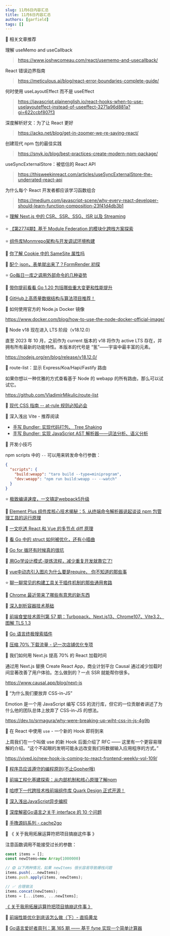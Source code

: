 ```yaml
---
slug: 11月6日内容汇总
title: 11月6日内容汇总
authors: [garfield]
tags: []
---
```


📒 相关文章推荐

理解 useMemo and useCallback

> https://www.joshwcomeau.com/react/usememo-and-usecallback/

React 错误边界指南

> https://meticulous.ai/blog/react-error-boundaries-complete-guide/

何时使用 useLayoutEffect 而不是 useEffect

> https://javascript.plainenglish.io/react-hooks-when-to-use-uselayouteffect-instead-of-useeffect-3271a96d881a?gi=622ccbf807f3

深度解析好文：为了让 React 更好

> https://acko.net/blog/get-in-zoomer-we-re-saving-react/

创建现代 npm 包的最佳实践

> https://snyk.io/blog/best-practices-create-modern-npm-package/

useSyncExternalStore：被低估的 React API

> https://thisweekinreact.com/articles/useSyncExternalStore-the-underrated-react-api

为什么每个 React 开发者都应该学习函数组合

> https://medium.com/javascript-scene/why-every-react-developer-should-learn-function-composition-23f41d4db3b1

⭐️ [理解 Next.js 中的 CSR、SSR、SSG、ISR 以及 Streaming](https://juejin.cn/post/7162775935828115469)

⭐️ [【第2774期】基于 Module Federation 的模块化跨栈方案探索](https://mp.weixin.qq.com/s/Fqy_pkgKvZrdZZc3t5xgdA)

⭐️ [组件库Monmrepo架构与开发调试环境构建](https://mp.weixin.qq.com/s/z-tKxgRPmdyR0zwc78Khgw)

📒 [你了解 Cookie 中的 SameSite 属性吗](https://mp.weixin.qq.com/s/CG5plqmv1-pFT-qRDJk-nQ)

📒 [配个 json，表单就出来了？FormRender 初探](https://mp.weixin.qq.com/s/bEaL-TYR0aNMwWZWYgXnWA)

⭐️ [Go每日一库之调用外部命令的几种姿势](https://mp.weixin.qq.com/s/dG58Dtml2FfU_aANJCgkfQ)

📒 [带你提前看看 Go 1.20 包括哪些重大变更和性能提升](https://mp.weixin.qq.com/s/hyfa1NIeMoBbdiIbGVDkFg)

📒 [GitHub上高质量数据结构与算法项目推荐！](https://mp.weixin.qq.com/s/C_8NZLx4TOX-8Xw5q4Xzyg)

📒 如何使用官方的 Node.js Docker 镜像

https://www.docker.com/blog/how-to-use-the-node-docker-official-image/

📒 Node v18 现在进入 LTS 阶段（v18.12.0）

直至 2023 年 10 月，之前作为 current 版本的 v18 将作为 active LTS 存在，并拥有所有最新的功能特性。本版本的代号是 “氢”——宇宙中最丰富的元素。

https://nodejs.org/en/blog/release/v18.12.0/

📒 route-list：显示 Express/Koa/Hapi/Fastify 路由

如果你想以一种优雅的方式查看基于 Node 的 webapp 的所有路由，那么可以试试它。

https://github.com/VladimirMikulic/route-list

📒 [现代 CSS 指南 -- at-rule 规则必知必会](https://mp.weixin.qq.com/s/LkM_Y-9OfgXatocVsM6m6g)

📒 深入浅出 Vite - 推荐阅读

- [手写 Bundler: 实现代码打包、 Tree Shaking](https://juejin.cn/book/7050063811973218341/section/7070419010021490702)
- [手写 Bundler: 实现 JavaScript AST 解析器——词法分析、语义分析](https://juejin.cn/book/7050063811973218341/section/7066614663533821983)

📒 开发小技巧

npm scripts 中的 `--` 可以用来转发命令行参数：

```json
{
  "scripts": {
    "build:weapp": "taro build --type=miniprogram",
    "dev:weapp": "npm run build:weapp -- --watch"
  }
}
```

⭐️ [极致编译速度，一文搞定webpack5升级](https://juejin.cn/post/7161303856943464455)

📒 [Element Plus 组件库核心技术揭秘：5. 从终端命令解析器说起谈谈 npm 包管理工具的运行原理](https://juejin.cn/post/7161063570594070559)

📒 [一文吃透 React 和 Vue 的多节点 diff 原理](https://juejin.cn/post/7161063643105198093)

📒 [看 Go 中的 struct 如何被优化，还有小插曲](https://mp.weixin.qq.com/s/tc0amzQ5HDRTfORdq11RBg)

📒 [Go for 循环有时候真的很坑](https://mp.weixin.qq.com/s/Pcp2FjcXk7Q7sV0Z-bEUNw)

📒 [用Go学设计模式-提炼流程，减少重复开发就靠它了!](https://mp.weixin.qq.com/s/-Ysho1jI9MfrAIrplzj7UQ)

📒 [vue中动态引入图片为什么要是require， 你不知道的那些事](https://mp.weixin.qq.com/s/aERKozDPGPdrePl21mN9JA)

⭐️ [聊一聊常见的构建工具关于插件机制的那些通用套路](https://juejin.cn/post/7157902763534319624)

📒 [Chrome 最近带来了哪些有意思的新东西](https://mp.weixin.qq.com/s/6Rr1UfMTa-Y6H7_VAtv0aw)

📒 [深入剖析容器技术基础](https://mp.weixin.qq.com/s/JbmA1NK4CWOiD0gOTXa_AA)

📒 [前端食堂技术周刊第 57 期：Turbopack、Next.js13、Chrome107、Vite3.2、图解 TLS 1.3](https://mp.weixin.qq.com/s/1bUGWcOfvdBR1vLDp_T6Qw)

📒 [Go 语言终极搜索插件](https://mp.weixin.qq.com/s/025-MLMAbdT38kWI--AoYg)

📒 [压缩 70% 下载流量 - 记一次店铺优化专项](https://mp.weixin.qq.com/s/cFwqrnpww-kNL7-JRoydBA)

📒 我们如何用 Next.js 提高 70% 的 React 加载时间

通过用 Next.js 替换 Create React App，商业计划平台 Causal 通过减少加载时间显著改善了用户体验。怎么做到的？一点 SSR 就能帮你很多。

https://www.causal.app/blog/next-js

📒 “为什么我们要放弃 CSS-in-JS”

Emotion 是一个用 JavaScript 编写 CSS 的流行库，但它的一位贡献者讲述了为什么他的团队总体上放弃了 CSS-in-JS 的想法。

https://dev.to/srmagura/why-were-breaking-up-wiht-css-in-js-4g9b

📒 在 React 中使用 `use` - 一个新的 Hook 即将到来

上周我们在一个叫做 use 的新 Hook 后面介绍了 RFC —— 这里有一个更容易理解的介绍。“这个不起眼的发明可能永远改变我们将数据输入应用程序的方式。”

https://vived.io/new-hook-is-coming-to-react-frontend-weekly-vol-109/

📒 [程序员应该遵守的编程原则(不止Gopher哦)](https://mp.weixin.qq.com/s/94thx36Ao2PYQ-8Cbto-wQ)

📒 [前端工程化基建探索：从内部机制和核心原理了解npm](https://mp.weixin.qq.com/s/mL1pv2kPKvtaHalr7PXKow)

📒 [哈啰下一代跨技术栈前端组件库 Quark Design 正式开源！](https://mp.weixin.qq.com/s/f1N7FhlNshEP30s9ph_R8Q)

📒 [深入浅出JavaScript异步编程](https://mp.weixin.qq.com/s/6EdUBn3Dk_F9BgBQfLwpRQ)

📒 [深度解密Go语言之关于 interface 的 10 个问题](https://mp.weixin.qq.com/s/6KxJRG3lKUDY734t4EzAaA)

📒 [手撸源码系列 - cache2go](https://mp.weixin.qq.com/s/qyEiEACuUd8SsyqCDLUjXA)

📒 《 关于我用拓展运算符把项目搞崩这件事 》

注意函数调用不能接受过长的参数：

```ts
const items = [];
const newItems=new Array(1000000)

// ❎ 以下两种情况，如果 newItems 很长容易导致爆栈问题
items.push(...newItems);
items.push.apply(items, newItems);

// ✅ 合理做法
items.concat(newItems);
items = [...items, ...newItems];
```

[《 关于我用拓展运算符把项目搞崩这件事 》](https://mp.weixin.qq.com/s/vmlVUwM05PEZj15doanLaA)

📒 [前端性能优化到底该怎么做（下）- 直捣黄龙](https://mp.weixin.qq.com/s/EcShs5E7lH7jdQGMttFmYA)

📒 [Go语言爱好者周刊：第 165 期 —— 基于 fyne 实现一个简单计算器](https://mp.weixin.qq.com/s/0h9pGl04-9AsbF_OTF8TSg)
